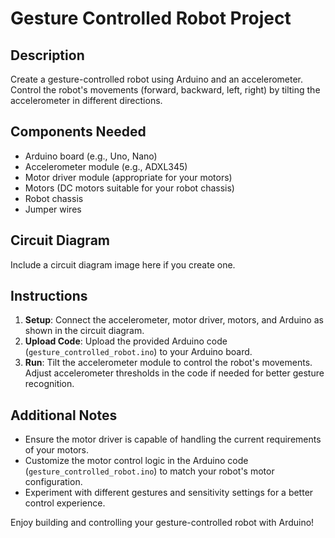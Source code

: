 # Gesture Controlled Robot Project

## Description
Create a gesture-controlled robot using Arduino and an accelerometer. Control the robot's movements (forward, backward, left, right) by tilting the accelerometer in different directions.

## Components Needed
- Arduino board (e.g., Uno, Nano)
- Accelerometer module (e.g., ADXL345)
- Motor driver module (appropriate for your motors)
- Motors (DC motors suitable for your robot chassis)
- Robot chassis
- Jumper wires

## Circuit Diagram
Include a circuit diagram image here if you create one.

## Instructions
1. **Setup**: Connect the accelerometer, motor driver, motors, and Arduino as shown in the circuit diagram.
2. **Upload Code**: Upload the provided Arduino code (`gesture_controlled_robot.ino`) to your Arduino board.
3. **Run**: Tilt the accelerometer module to control the robot's movements. Adjust accelerometer thresholds in the code if needed for better gesture recognition.

## Additional Notes
- Ensure the motor driver is capable of handling the current requirements of your motors.
- Customize the motor control logic in the Arduino code (`gesture_controlled_robot.ino`) to match your robot's motor configuration.
- Experiment with different gestures and sensitivity settings for a better control experience.

Enjoy building and controlling your gesture-controlled robot with Arduino!
